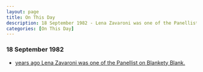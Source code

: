```yaml
---
layout: page
title: On This Day
description: 18 September 1982 - Lena Zavaroni was one of the Panellist on Blankety Blank.
categories: [On This Day]
---
```


### 18 September 1982
* [<span id="age1"></span> years ago Lena Zavaroni was one of the Panellist on Blankety Blank.](/bbc%20one/1987/09/18/blankety-blank.html)

<!-- Script for calculating number of years ago -->
<script>
var dob = '19820918';
var year = Number(dob.substr(0, 4));
var month = Number(dob.substr(4, 2)) - 1;
var day = Number(dob.substr(6, 2));
var today = new Date();
var age1 = today.getFullYear() - year;
if (today.getMonth() < month || (today.getMonth() == month && today.getDate() < day)) {
age1--;
}
document.getElementById("age1").innerHTML=age1;
</script>

